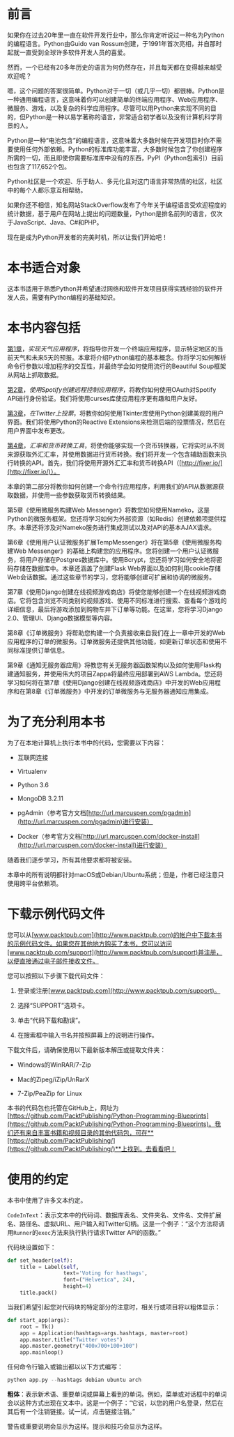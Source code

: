 # 前言

如果你在过去20年里一直在软件开发行业中，那么你肯定听说过一种名为Python的编程语言。Python由Guido van Rossum创建，于1991年首次亮相，并自那时起就一直受到全球许多软件开发人员的喜爱。

然而，一个已经有20多年历史的语言为何仍然存在，并且每天都在变得越来越受欢迎呢？

嗯，这个问题的答案很简单。Python对于一切（或几乎一切）都很棒。Python是一种通用编程语言，这意味着你可以创建简单的终端应用程序、Web应用程序、微服务、游戏，以及复杂的科学应用程序。尽管可以用Python来实现不同的目的，但Python是一种以易学著称的语言，非常适合初学者以及没有计算机科学背景的人。

Python是一种“电池包含”的编程语言，这意味着大多数时候在开发项目时你不需要使用任何外部依赖。Python的标准库功能丰富，大多数时候包含了你创建程序所需的一切，而且即使你需要标准库中没有的东西，PyPI（Python包索引）目前也包含了117,652个包。

Python社区是一个欢迎、乐于助人、多元化且对这门语言非常热情的社区，社区中的每个人都乐意互相帮助。

如果你还不相信，知名网站StackOverflow发布了今年关于编程语言受欢迎程度的统计数据，基于用户在网站上提出的问题数量，Python是排名前列的语言，仅次于JavaScript、Java、C#和PHP。

现在是成为Python开发者的完美时机，所以让我们开始吧！

# 本书适合对象

这本书适用于熟悉Python并希望通过网络和软件开发项目获得实践经验的软件开发人员。需要有Python编程的基础知识。

# 本书内容包括

[第1章](760a1425-6ef8-4e6b-ba1e-0f936d046aee.xhtml)，*实现天气应用程序*，将指导你开发一个终端应用程序，显示特定地区的当前天气和未来5天的预报。本章将介绍Python编程的基本概念。你将学习如何解析命令行参数以增加程序的交互性，并最终学会如何使用流行的Beautiful Soup框架从网站上抓取数据。

[第2章](c0db0060-9386-4768-ba1a-cc79dc13e699.xhtml)，*使用Spotify创建远程控制应用程序*，将教你如何使用OAuth对Spotify API进行身份验证。我们将使用curses库使应用程序更有趣和用户友好。

[第3章](0f9ffe21-1158-4e5d-9db5-ede9ba535d0b.xhtml)，*在Twitter上投票*，将教你如何使用Tkinter库使用Python创建美观的用户界面。我们将使用Python的Reactive Extensions来检测后端的投票情况，然后在用户界面中发布更改。

[第4章](2223dee0-d5de-417e-9ca9-6bf4a6038cb6.xhtml)，*汇率和货币转换工具*，将使你能够实现一个货币转换器，它将实时从不同来源获取外汇汇率，并使用数据进行货币转换。我们将开发一个包含辅助函数来执行转换的API。首先，我们将使用开源外汇汇率和货币转换API（[http://fixer.io/](http://fixer.io/)）。

本章的第二部分将教你如何创建一个命令行应用程序，利用我们的API从数据源获取数据，并使用一些参数获取货币转换结果。

第5章《使用微服务构建Web Messenger》将教您如何使用Nameko，这是Python的微服务框架。您还将学习如何为外部资源（如Redis）创建依赖项提供程序。本章还将涉及对Nameko服务进行集成测试以及对API的基本AJAX请求。

第6章《使用用户认证微服务扩展TempMessenger》将在第5章《使用微服务构建Web Messenger》的基础上构建您的应用程序。您将创建一个用户认证微服务，将用户存储在Postgres数据库中。使用Bcrypt，您还将学习如何安全地将密码存储在数据库中。本章还涵盖了创建Flask Web界面以及如何利用cookie存储Web会话数据。通过这些章节的学习，您将能够创建可扩展和协调的微服务。

第7章《使用Django创建在线视频游戏商店》将使您能够创建一个在线视频游戏商店。它将包含浏览不同类别的视频游戏、使用不同标准进行搜索、查看每个游戏的详细信息，最后将游戏添加到购物车并下订单等功能。在这里，您将学习Django 2.0、管理UI、Django数据模型等内容。

第8章《订单微服务》将帮助您构建一个负责接收来自我们在上一章中开发的Web应用程序的订单的微服务。订单微服务还提供其他功能，如更新订单状态和使用不同标准提供订单信息。

第9章《通知无服务器应用》将教您有关无服务器函数架构以及如何使用Flask构建通知服务，并使用伟大的项目Zappa将最终应用部署到AWS Lambda。您还将学习如何将在第7章《使用Django创建在线视频游戏商店》中开发的Web应用程序和在第8章《订单微服务》中开发的订单微服务与无服务器通知应用集成。

# 为了充分利用本书

为了在本地计算机上执行本书中的代码，您需要以下内容：

+   互联网连接

+   Virtualenv

+   Python 3.6

+   MongoDB 3.2.11

+   pgAdmin（参考官方文档[http://url.marcuspen.com/pgadmin](http://url.marcuspen.com/pgadmin)进行安装）

+   Docker（参考官方文档[http://url.marcuspen.com/docker-install](http://url.marcuspen.com/docker-install)进行安装）

随着我们逐步学习，所有其他要求都将被安装。

本章中的所有说明都针对macOS或Debian/Ubuntu系统；但是，作者已经注意只使用跨平台依赖项。

# 下载示例代码文件

您可以从[www.packtpub.com](http://www.packtpub.com)的帐户中下载本书的示例代码文件。如果您在其他地方购买了本书，您可以访问[www.packtpub.com/support](http://www.packtpub.com/support)并注册，以便直接通过电子邮件接收文件。

您可以按照以下步骤下载代码文件：

1.  登录或注册[www.packtpub.com](http://www.packtpub.com/support)。

1.  选择“SUPPORT”选项卡。

1.  单击“代码下载和勘误”。

1.  在搜索框中输入书名并按照屏幕上的说明进行操作。

下载文件后，请确保使用以下最新版本解压或提取文件夹：

+   Windows的WinRAR/7-Zip

+   Mac的Zipeg/iZip/UnRarX

+   7-Zip/PeaZip for Linux

本书的代码包也托管在GitHub上，网址为[https://github.com/PacktPublishing/Python-Programming-Blueprints](https://github.com/PacktPublishing/Python-Programming-Blueprints)。我们还有来自丰富书籍和视频目录的其他代码包，可在**[https://github.com/PacktPublishing/](https://github.com/PacktPublishing/)**上找到。去看看吧！

# 使用的约定

本书中使用了许多文本约定。

`CodeInText`：表示文本中的代码词、数据库表名、文件夹名、文件名、文件扩展名、路径名、虚拟URL、用户输入和Twitter句柄。这是一个例子：“这个方法将调用`Runner`的`exec`方法来执行执行请求Twitter API的函数。”

代码块设置如下：

```py
def set_header(self):
    title = Label(self,
                  text='Voting for hasthags',
                  font=("Helvetica", 24),
                  height=4)
    title.pack()
```

当我们希望引起您对代码块的特定部分的注意时，相关行或项目将以粗体显示：

```py
def start_app(args):
    root = Tk()
    app = Application(hashtags=args.hashtags, master=root)
    app.master.title("Twitter votes")
    app.master.geometry("400x700+100+100")
    app.mainloop()
```

任何命令行输入或输出都以以下方式编写：

```py
python app.py --hashtags debian ubuntu arch
```

**粗体**：表示新术语、重要单词或屏幕上看到的单词。例如，菜单或对话框中的单词会以这种方式出现在文本中。这是一个例子：“它说，以您的用户名登录，然后在其后有一个注销链接。试一试，点击链接注销。”

警告或重要说明会显示为这样。提示和技巧会显示为这样。
